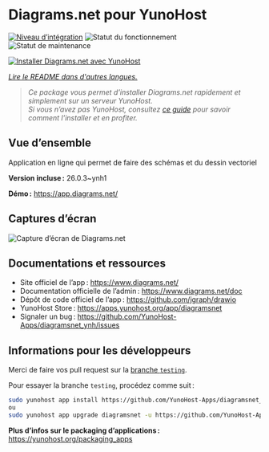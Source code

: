 <!--
Nota bene : ce README est automatiquement généré par <https://github.com/YunoHost/apps/tree/master/tools/readme_generator>
Il NE doit PAS être modifié à la main.
-->

# Diagrams.net pour YunoHost

[![Niveau d’intégration](https://apps.yunohost.org/badge/integration/diagramsnet)](https://ci-apps.yunohost.org/ci/apps/diagramsnet/)
![Statut du fonctionnement](https://apps.yunohost.org/badge/state/diagramsnet)
![Statut de maintenance](https://apps.yunohost.org/badge/maintained/diagramsnet)

[![Installer Diagrams.net avec YunoHost](https://install-app.yunohost.org/install-with-yunohost.svg)](https://install-app.yunohost.org/?app=diagramsnet)

*[Lire le README dans d'autres langues.](./ALL_README.md)*

> *Ce package vous permet d’installer Diagrams.net rapidement et simplement sur un serveur YunoHost.*  
> *Si vous n’avez pas YunoHost, consultez [ce guide](https://yunohost.org/install) pour savoir comment l’installer et en profiter.*

## Vue d’ensemble

Application en ligne qui permet de faire des schémas et du dessin vectoriel


**Version incluse :** 26.0.3~ynh1

**Démo :** <https://app.diagrams.net/>

## Captures d’écran

![Capture d’écran de Diagrams.net](./doc/screenshots/screenshot.png)

## Documentations et ressources

- Site officiel de l’app : <https://www.diagrams.net/>
- Documentation officielle de l’admin : <https://www.diagrams.net/doc>
- Dépôt de code officiel de l’app : <https://github.com/jgraph/drawio>
- YunoHost Store : <https://apps.yunohost.org/app/diagramsnet>
- Signaler un bug : <https://github.com/YunoHost-Apps/diagramsnet_ynh/issues>

## Informations pour les développeurs

Merci de faire vos pull request sur la [branche `testing`](https://github.com/YunoHost-Apps/diagramsnet_ynh/tree/testing).

Pour essayer la branche `testing`, procédez comme suit :

```bash
sudo yunohost app install https://github.com/YunoHost-Apps/diagramsnet_ynh/tree/testing --debug
ou
sudo yunohost app upgrade diagramsnet -u https://github.com/YunoHost-Apps/diagramsnet_ynh/tree/testing --debug
```

**Plus d’infos sur le packaging d’applications :** <https://yunohost.org/packaging_apps>

